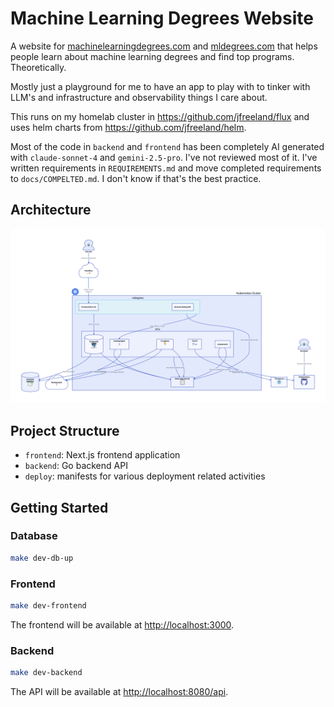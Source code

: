 # Machine Learning Degrees Website

A website for [machinelearningdegrees.com](https://machinelearningdegrees.com)
and [mldegrees.com](https://mldegrees.com) that helps people learn about machine
learning degrees and find top programs. Theoretically.

Mostly just a playground for me to have an app to play with to tinker with LLM's
and infrastructure and observability things I care about.

This runs on my homelab cluster in <https://github.com/jfreeland/flux> and uses
helm charts from <https://github.com/jfreeland/helm>.

Most of the code in `backend` and `frontend` has been completely AI generated
with `claude-sonnet-4` and `gemini-2.5-pro`. I've not reviewed most of it. I've
written requirements in `REQUIREMENTS.md` and move completed requirements to
`docs/COMPELTED.md`. I don't know if that's the best practice.

## Architecture

![Diagram](docs/diagram.png)

## Project Structure

- `frontend`: Next.js frontend application
- `backend`: Go backend API
- `deploy`: manifests for various deployment related activities

## Getting Started

### Database

```bash
make dev-db-up
```

### Frontend

```bash
make dev-frontend
```

The frontend will be available at
[http://localhost:3000](http://localhost:3000).

### Backend

```bash
make dev-backend
```

The API will be available at
[http://localhost:8080/api](http://localhost:8080/api).
